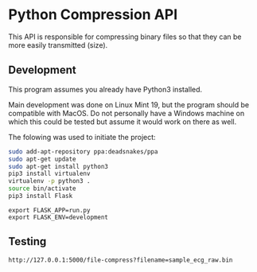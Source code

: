 # Python Compression API

This API is responsible for compressing binary files so that they can be more easily transmitted (size).

## Development

This program assumes you already have Python3 installed. 

Main development was done on Linux Mint 19, but the program should be compatible with MacOS. Do not personally have a Windows machine on which this could be tested but assume it would work on there as well.

The folowing was used to initiate the project:

```bash
sudo add-apt-repository ppa:deadsnakes/ppa
sudo apt-get update
sudo apt-get install python3
pip3 install virtualenv
virtualenv -p python3 .
source bin/activate
pip3 install Flask
```

```
export FLASK_APP=run.py
export FLASK_ENV=development
```

## Testing

```
http://127.0.0.1:5000/file-compress?filename=sample_ecg_raw.bin
```
